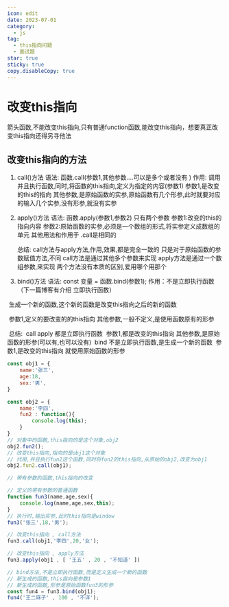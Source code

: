 ```yaml
---
icon: edit
date: 2023-07-01
category:
  - js
tag:
  - this指向问题
  - 面试题
star: true
sticky: true
copy.disableCopy: true
---
```


#  改变this指向
箭头函数,不能改变this指向,只有普通function函数,能改变this指向，想要真正改变this指向还得另寻他法
<!-- more -->

## 改变this指向的方法

1.  call()方法
   语法: 函数.call(参数1,其他参数....可以是多个或者没有 )
   作用: 调用并且执行函数,同时,将函数的this指向,定义为指定的内容(参数1)
           参数1,是改变的this的指向
           其他参数,是原始函数的实参,原始函数有几个形参,此时就要对应的输入几个实参,没有形参,就没有实参

2. apply()方法
   语法: 函数.apply(参数1,参数2)  只有两个参数
           参数1:改变的this的指向内容
           参数2:原始函数的实参,必须是一个数组的形式,将实参定义成数组的单元
   其他用法和作用于 .call是相同的

   总结: call方法与apply方法,作用,效果,都是完全一致的
           只是对于原始函数的参数赋值方法,不同
           call方法是通过其他多个参数来实现
           apply方法是通过一个数组参数,来实现
           两个方法没有本质的区别,爱用哪个用那个

3.  bind()方法
   语法: const 变量 = 函数.bind(参数1);
   作用：不是立即执行函数（下一篇博客有介绍 立即执行函数）

   ​			生成一个新的函数,这个新的函数是改变this指向之后的新的函数

   ​			参数1,定义的要改变的的this指向
   ​			其他参数,一般不定义,是使用函数原有的形参

​		总结:
​    		call apply 都是立即执行函数
​        		参数1,都是改变的this指向
​       		 其他参数,是原始函数的形参(可以有,也可以没有)
​    		bind 不是立即执行函数,是生成一个新的函数
​        		参数1,是改变的this指向
​        		就使用原始函数的形参

```javascript
const obj1 = {
    name:'张三',
    age:18,
    sex:'男',
}

const obj2 = {
    name:'李四',
    fun2 : function(){
        console.log(this);
    }
}
// 对象中的函数,this指向的是这个对象,obj2
obj2.fun2();
// 改变this指向,指向的是obj1这个对象
// 代用,并且执行fun2这个函数,同时将fun2的this指向,从原始的obj2,改变为obj1
obj2.fun2.call(obj1);

// 带有参数的函数,this指向的改变

// 定义的带有参数的普通函数
function fun3(name,age,sex){
    console.log(name,age,sex,this);
}
// 执行时,输出实参,此时this指向是window
fun3('张三',18,'男');

// 改变this指向 , call方法
fun3.call(obj1,'李四',20,'女');

// 改变this指向 , apply方法
fun3.apply(obj1 , [ '王五' , 20 , '不知道' ])

// bind方法,不是立即执行函数,而是定义生成一个新的函数
// 新生成的函数,this指向是参数1
// 新生成的函数,形参是原始函数fun3的形参
const fun4 = fun3.bind(obj1);
fun4('王二麻子' , 100 , '不详');
```



